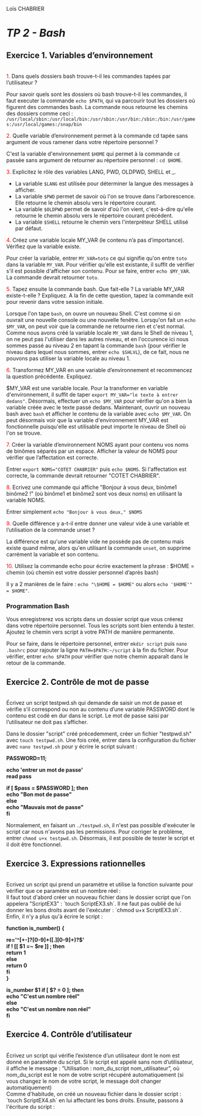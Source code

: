 Loïs CHABRIER

# _TP 2 - Bash_

## Exercice 1. Variables d’environnement

<br>
<span style='color:red'>1.</span> Dans quels dossiers bash trouve-t-il les commandes tapées par l’utilisateur ?
</span>

Pour savoir quels sont les dossiers où bash trouve-t-il les commandes, il faut executer la commande  `echo $PATH`, qui va parcourir tout les dossiers où figurent des commandes bash.
La commande nous retourne les chemins des dossiers comme ceci : `/usr/local/sbin:/usr/local/bin:/usr/sbin:/usr/bin:/sbin:/bin:/usr/games:/usr/local/games:/snap/bin`

<span style='color:red'>2.</span> Quelle variable d’environnement permet à la commande cd tapée sans argument de vous ramener dans votre répertoire personnel ?

C'est la variable d'environnement `$HOME` qui permet à la commande `cd` passée sans argument de retourner au répertoire personnel : `cd $HOME`. 

<span style='color:red'>3.</span> Explicitez le rôle des variables LANG, PWD, OLDPWD, SHELL et _.

  - La variable `$LANG` est utilisée pour déterminer la langue des messages à afficher.
  - La variable `$PWD` permet de savoir où l'on se trouve dans l'arborescence. Elle retourne le chemin absolu vers le répertoire courant.
  - La variable `$OLDPWD` permet de savoir d'où l'on vient, c'est-à-dire qu'elle retourne le chemin absolu vers le répertoire courant précédent.
  - La variable `$SHELL` retourne le chemin vers l'interpréteur SHELL utilisé par défaut.


<span style='color:red'>4.</span> Créez une variable locale MY_VAR (le contenu n’a pas d’importance). Vérifiez que la variable existe.

Pour créer la variable, entrer `MY_VAR=toto` ce qui signifie qu'on entre `toto` dans la variable `MY_VAR`.
Pour vérifier qu'elle est existante, il suffit de vérifier s'il est possible d'afficher son contenu. Pour se faire, entrer `echo $MY_VAR`. La commande devrait retourner `toto`.

<span style='color:red'>5.</span> Tapez ensuite la commande bash. Que fait-elle ? La variable MY_VAR existe-t-elle ? Expliquez. A la fin de cette question, tapez la commande exit pour revenir dans votre session initiale.

Lorsque l'on tape `bash`, on ouvre un nouveau Shell. C'est comme si on ouvrait une nouvelle console ou une nouvelle fenêtre. Lorsqu'on fait un `echo $MY_VAR`, on peut voir que la commande ne retourne rien et c'est normal. Comme nous avons créé la variable locale `MY_VAR` dans le Shell de niveau 1, on ne peut pas l'utiliser dans les autres niveau, et en l'occurence ici nous sommes passé au niveau 2 en tapant la commande `bash` (pour vérifier le niveau dans lequel nous sommes, entrer `echo $SHLVL`), de ce fait, nous ne pouvons pas utiliser la variable locale au niveau 1.

<span style='color:red'>6.</span> Transformez MY_VAR en une variable d’environnement et recommencez la question précédente. Expliquez.

$MY_VAR est une variable locale. Pour la transformer en variable d'environnement, il suffit de taper `export MY_VAR="le texte à entrer dedans"`. Désormais, effectuer un `echo $MY_VAR` pour vérifier qu'on a bien la variable créée avec le texte passé dedans. 
Maintenant, ouvrir un nouveau bash avec `bash` et afficher le contenu de la variable avec `echo $MY_VAR`. On peut désormais voir que la variable d'environnement MY_VAR est fonctionnelle puisqu'elle est utilisable peut importe le niveau de Shell où l'on se trouve.

<span style='color:red'>7.</span> Créer la variable d’environnement NOMS ayant pour contenu vos noms de binômes séparés par un espace.
Afficher la valeur de NOMS pour vérifier que l’affectation est correcte.

Entrer `export NOMS="COTET CHABRIER"` puis `echo $NOMS`. Si l'affectation est correcte, la commande devrait retourner "COTET CHABRIER".

<span style='color:red'>8.</span> Ecrivez une commande qui affiche ”Bonjour à vous deux, binôme1 binôme2 !” (où binôme1 et binôme2 sont vos deux noms) en utilisant la variable NOMS.

Entrer simplement `echo "Bonjour à vous deux," $NOMS`

<span style='color:red'>9.</span> Quelle différence y a-t-il entre donner une valeur vide à une variable et l’utilisation de la commande unset ?

La différence est qu'une variable vide ne possède pas de contenu mais existe quand même, alors qu'en utilisant la commande `unset`, on supprime carrément la variable et son contenu.

<span style='color:red'>10.</span> Utilisez la commande echo pour écrire exactement la phrase : $HOME = chemin (où chemin est votre dossier personnel d’après bash)

Il y a 2 manières de le faire : `echo "\$HOME = $HOME"` ou alors `echo '$HOME'" = $HOME"`.

### Programmation Bash

Vous enregistrerez vos scripts dans un dossier script que vous créerez dans votre répertoire personnel.
Tous les scripts sont bien entendu à tester.
Ajoutez le chemin vers script à votre PATH de manière permanente.

Pour se faire, dans le répertoire personnel, entrer `mkdir script` puis `nano .bashrc` pour rajouter la ligne `PATH=$PATH:~/script` à la fin du fichier. Pour vérifier, entrer `echo $PATH` pour vérifier que notre chemin apparaît dans le retour de la commande.

## Exercice 2. Contrôle de mot de passe

<br>
Écrivez un script testpwd.sh qui demande de saisir un mot de passe et vérifie s’il correspond ou non au
contenu d’une variable PASSWORD dont le contenu est codé en dur dans le script. Le mot de passe saisi par l’utilisateur ne doit pas s’afficher.

Dans le dossier "script" créé précedemment, créer un fichier "testpwd.sh" avec `touch testpwd.sh`. 
Une fois créé, entrer dans la configuration du fichier avec `nano testpwd.sh` pour y écrire le script suivant :

**PASSWORD=11;**

**echo 'entrer un mot de passe'<br>
read pass<br>**

**if [ $pass = $PASSWORD ]; then<br>
  echo "Bon mot de passe"<br>
else <br>
  echo "Mauvais mot de passe"<br>
fi**

Normalement, en faisant un `./testpwd.sh`, il n'est pas possible d'exécuter le script car nous n'avons pas les permissions. 
Pour corriger le problème, entrer `chmod u+x testpwd.sh`. Désormais, il est possible de tester le script et il doit être fonctionnel.

## Exercice 3. Expressions rationnelles

<br>
Ecrivez un script qui prend un paramètre et utilise la fonction suivante pour vérifier que ce paramètre
est un nombre réel :

<br>
Il faut tout d'abord créer un nouveau fichier dans le dossier script que l'on appelera "ScriptEX3" : `touch ScriptEX3.sh`.
Il ne faut pas oublié de lui donner les bons droits avant de l'exécuter : `chmod u+x ScriptEX3.sh`.
Enfin, il n'y a plus qu'à écrire le script : 
<br>

**function is_number()**
**{**

**re='^[+-]?[0-9]+([.][0-9]+)?$' 
<br>
if ! [[ $1 =~ $re ]] ; then
<br>
return 1 
<br>
else
<br>
return 0
<br>
fi
<br>
}**
<br>

**is_number $1 
if [ $? = 0 ]; then
<br>
        echo "C'est un nombre réel" <br>
                else <br>
        echo "C'est un nombre non réel" <br>
fi**

## Exercice 4. Contrôle d’utilisateur

<br>
Écrivez un script qui vérifie l’existence d’un utilisateur dont le nom est donné en paramètre du script. Si le
script est appelé sans nom d’utilisateur, il affiche le message : ”Utilisation : nom_du_script nom_utilisateur”,
où nom_du_script est le nom de votre script récupéré automatiquement (si vous changez le nom de votre
script, le message doit changer automatiquement)

<br>
Comme d'habitude, on créé un nouveau fichier dans le dossier script : `touch ScriptEX4.sh` en lui affectant les bons droits.
Ensuite, passons à l'écriture du script : 
<br>


